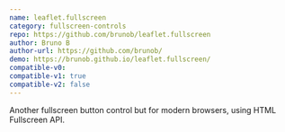 ```yaml
---
name: leaflet.fullscreen
category: fullscreen-controls
repo: https://github.com/brunob/leaflet.fullscreen
author: Bruno B
author-url: https://github.com/brunob/
demo: https://brunob.github.io/leaflet.fullscreen/
compatible-v0:
compatible-v1: true
compatible-v2: false
---
```


Another fullscreen button control but for modern browsers, using HTML Fullscreen API.
